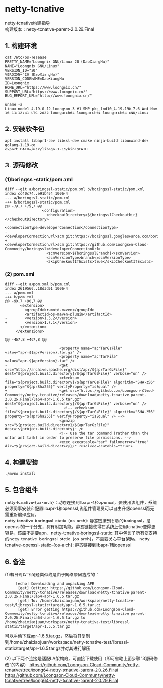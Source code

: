# netty-tcnative
netty-tcnative构建指导      
构建版本：netty-tcnative-parent-2.0.26.Final

## 1. 构建环境
```
cat /etc/os-release
PRETTY_NAME="Loongnix GNU/Linux 20 (DaoXiangHu)"
NAME="Loongnix GNU/Linux"
VERSION_ID="20"
VERSION="20 (DaoXiangHu)"
VERSION_CODENAME=DaoXiangHu
ID=Loongnix
HOME_URL="https://www.loongnix.cn/"
SUPPORT_URL="https://www.loongnix.cn/"
BUG_REPORT_URL="http://www.loongnix.cn/"

```

```
uname -a
Linux node1 4.19.0-19-loongson-3 #1 SMP pkg_lnd10_4.19.190-7.6 Wed Nov 16 11:12:41 UTC 2022 loongarch64 loongarch64 loongarch64 GNU/Linux
```

## 2. 安装软件包
```
apt install libapr1-dev libssl-dev cmake ninja-build libunwind-dev golang-1.19-go
export PATH=/usr/lib/go-1.19/bin:$PATH
```

## 3. 源码修改
### (1)boringssl-static/pom.xml
```
diff --git a/boringssl-static/pom.xml b/boringssl-static/pom.xml
index cc40c74..e91b434 100644
--- a/boringssl-static/pom.xml
+++ b/boringssl-static/pom.xml
@@ -79,7 +79,7 @@
                 <configuration>
                   <checkoutDirectory>${boringsslCheckoutDir}</checkoutDirectory>
                   <connectionType>developerConnection</connectionType>
-                  <developerConnectionUrl>scm:git:https://boringssl.googlesource.com/boringssl</developerConnectionUrl>
+                  <developerConnectionUrl>scm:git:https://github.com/Loongson-Cloud-Community/boringssl</developerConnectionUrl>
                   <scmVersion>${boringsslBranch}</scmVersion>
                   <scmVersionType>branch</scmVersionType>
                   <skipCheckoutIfExists>true</skipCheckoutIfExists>
```

### (2) pom.xml
```
diff --git a/pom.xml b/pom.xml
index 2619560..18d3d01 100644
--- a/pom.xml
+++ b/pom.xml
@@ -90,7 +90,7 @@
       <extension>
         <groupId>kr.motd.maven</groupId>
         <artifactId>os-maven-plugin</artifactId>
-        <version>1.6.2</version>
+        <version>1.7.1</version>
       </extension>
     </extensions>
 
@@ -467,8 +467,8 @@
 
                         <property name="aprTarGzFile" value="apr-${aprVersion}.tar.gz" />
                         <property name="aprTarFile" value="apr-${aprVersion}.tar" />
-                        <get src="http://archive.apache.org/dist/apr/${aprTarGzFile}" dest="${project.build.directory}/${aprTarGzFile}" verbose="on" />
-                        <checksum file="${project.build.directory}/${aprTarGzFile}" algorithm="SHA-256" property="${aprSha256}" verifyProperty="isEqual" />
+                        <get src="https://github.com/Loongson-Cloud-Community/netty-tcnative/releases/download/netty-tcnative-parent-2.0.26.Final/la64-apr-1.6.5.tar.gz" dest="${project.build.directory}/${aprTarGzFile}" verbose="on" />
+                          <!-- <checksum file="${project.build.directory}/${aprTarGzFile}" algorithm="SHA-256" property="${aprSha256}" verifyProperty="isEqual" /> -->
                         <gunzip src="${project.build.directory}/${aprTarGzFile}" dest="${project.build.directory}" />
                         <!-- Use the tar command (rather than the untar ant task) in order to preserve file permissions. -->
                         <exec executable="tar" failonerror="true" dir="${project.build.directory}/" resolveexecutable="true">
```

## 4. 构建安装
```
./mvnw install
```

## 5. 包含组件
netty-tcnative-{os-arch}：动态连接到libapr-1和openssl，要使用该组件，系统必须同事安装和配置libapr-1和openssl,该组件管理员可以自由升级openssl而无需重新编译应用。       
netty-tcnative-boringssl-static-{os-arch}: 静态链接到谷歌的boringssl，是openssl的一个分支，具有附加功能，静态链接使得在系统上使用tcnative变得更容易，该库不需要apr。
netty-tcnative-boringssl-static: 其中包含了所有受支持的netty-tcnative-boringssl-static-{os-arch}，不需要关心平台架构。
netty-tcnative-openssl-static-{os-arch}: 静态链接到libapr-1和openssl

## 6. 备注
(1)若出现以下问题类似的是由于网络原因造成的：
```
     [echo] Downloading and unpacking APR
      [get] Getting: https://github.com/Loongson-Cloud-Community/netty-tcnative/releases/download/netty-tcnative-parent-2.0.26.Final/la64-apr-1.6.5.tar.gz
      [get] To: /home/zhaixiaojuan/workspace/netty-tcnative-test/libressl-static/target/apr-1.6.5.tar.gz
      [get] Error getting https://github.com/Loongson-Cloud-Community/netty-tcnative/releases/download/netty-tcnative-parent-2.0.26.Final/la64-apr-1.6.5.tar.gz to /home/zhaixiaojuan/workspace/netty-tcnative-test/libressl-static/target/apr-1.6.5.tar.gz
```
可以手动下载apr-1.6.5.tar.gz，然后将其复制到/home/zhaixiaojuan/workspace/netty-tcnative-test/libressl-static/target/apr-1.6.5.tar.gz并对其进行解压

(2) 
 以下两个连接是适配LA架构的，可直接下载使用（即可省略上面步骤”3源码修改“的内容）
https://github.com/Loongson-Cloud-Community/netty-tcnative/tree/loong64-netty-tcnative-parent-2.0.26.Final
https://github.com/Loongson-Cloud-Community/netty-tcnative/tree/loong64-netty-tcnative-parent-2.0.29.Final
